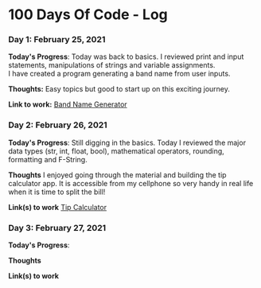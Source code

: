 # 100 Days Of Code - Log

### Day 1: February 25, 2021 


**Today's Progress**: Today was back to basics. I reviewed print and input statements, manipulations of strings and variable assignments.\
I have created a program generating a band name from user inputs.

**Thoughts:** Easy topics but good to start up on this exciting journey.

**Link to work:** [Band Name Generator](https://github.com/cedoula/100-days-of-code/blob/master/Projects/Day_01/band_name_generator.py)


### Day 2: February 26, 2021

**Today's Progress**: Still digging in the basics. Today I reviewed the major data types (str, int, float, bool), mathematical operators, rounding, formatting and F-String.

**Thoughts** I enjoyed going through the material and building the tip calculator app. It is accessible from my cellphone so very handy in real life when it is time to split the bill!

**Link(s) to work** [Tip Calculator](https://github.com/cedoula/100-days-of-code/blob/master/Projects/Day_02/tip_calculator.py)


### Day 3: February 27, 2021

**Today's Progress**: 

**Thoughts**

**Link(s) to work**